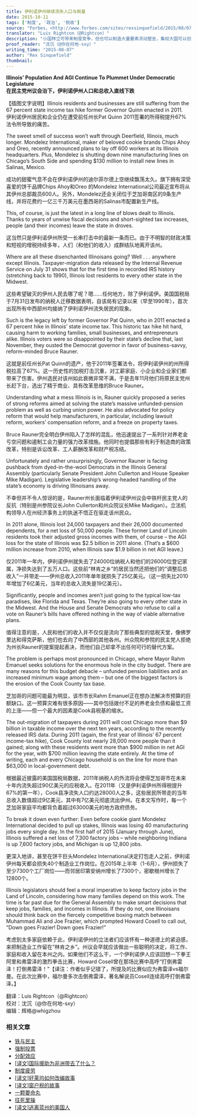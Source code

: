 ```yaml
---
title: 伊利诺伊州继续流失人口与税基
date: 2015-10-11
tags: ['制度', '政治', '税收']
source: "Forbes，<http://www.forbes.com/sites/rexsinquefield/2015/08/07/illinois-population-and-agi-continue-to-plummet-under-democratic-legislature/>"
translator: "Luis Rightcon（@Rightcon）"
description: "小国林立可带来制度竞争，但也可以制造大量要素流动壁垒，集权大国可以创造单一大市场，但压制了制度竞争，联邦制的妙处是可同时提供这两大市场条件，伊利诺伊的近期历史又一次为我们演示了这两大条件的组合效果，且看其重税政策造成了何种结果……"
proof_reader: "沈沉（@你在何地-sxy）"
writing_time: "2015-08-07"
author: "Rex Sinquefield"
thumbnail:
---
```


**Illinois’ Population And AGI Continue To Plummet Under Democratic Legislature**  
**在民主党州议会治下，伊利诺伊州人口和总收入直线下跌**

【插图文字说明】Illinois residents and businesses are still suffering from the 67 percent state income tax hike former Governor Quinn enacted in 2011.  
伊利诺伊州居民和企业仍在遭受前任州长Pat Quinn 2011签署的所得税提升67%法令所导致的痛苦。

The sweet smell of success won’t waft through Deerfield, Illinois, much longer. Mondelez International, maker of beloved cookie brands Chips Ahoy and Oreo, recently announced plans to lay off 600 workers at its Illinois headquarters. Plus, Mondelez is shutting down nine manufacturing lines on Chicago’s South Side and spending $130 million to install new lines in Salinas, Mexico.

成功的甜蜜气息不会在伊利诺伊州的迪尔菲尔德上空继续飘荡太久。旗下拥有深受喜爱的饼干品牌Chips Ahoy和Oreo 的Mondelez International公司最近宣布将从其伊州总部裁员600人。另外，Mondelez还会关闭位于芝加哥南区的9条生产线，并将花费约一亿三千万美元在墨西哥的Salinas市配置新生产线。

This, of course, is just the latest in a long line of blows dealt to Illinois. Thanks to years of unwise fiscal decisions and short-sighted tax increases, people (and their incomes) leave the state in droves.

这当然只是伊利诺伊州所受一长串打击中的最新一条而已。由于不明智的财政决策和短视的增税持续多年，人们（和他们的收入）成群结队地离开该州。

Where are all these disenchanted Illinoisans going? Well . . . anywhere except Illinois. Taxpayer-migration data released by the Internal Revenue Service on July 31 shows that for the first time in recorded IRS history (stretching back to 1990), Illinois lost residents to every other state in the Midwest.

这些希望破灭的伊州人民去哪了呢？嗯……任何地方，除了伊利诺伊。美国国税局于7月31日发布的纳税人迁移数据表明，自该局有记录以来（早至1990年），首次出现所有中西部州均接纳了伊利诺伊州流失居民的现象。

Such is the legacy left by former Governor Pat Quinn, who in 2011 enacted a 67 percent hike in Illinois’ state income tax. This historic tax hike hit hard, causing harm to working families, small businesses, and entrepreneurs alike. Illinois voters were so disappointed by their state’s decline that, last November, they ousted the Democrat governor in favor of business-savvy, reform-minded Bruce Rauner.

这就是前任州长Pat Quinn的遗产，他于2011年签署法令，将伊利诺伊州的州所得税拉高了67%。这一历史性的加税打击沉重，对工薪家庭、小企业和企业家们都带来了伤害。伊州选民对该州如此衰微非常不满，于是去年11月他们将原民主党州长赶下台，选出了精于商业、具有改革思维的Bruce Rauner。

Understanding what a mess Illinois is in, Rauner quickly proposed a series of strong reforms aimed at solving the state’s massive unfunded-pension problem as well as curbing union power. He also advocated for policy reform that would help manufacturers, in particular, including lawsuit reform, workers’ compensation reform, and a freeze on property taxes.

Bruce Rauner完全明白伊州陷入了怎样的混乱，他迅速提出了一系列针对养老金亏空问题和遏制工会力量的强力改革措施。他同时也提倡那些有利于制造商的政策改革，特别是诉讼改革、工人薪酬改革和财产税冻结。

Unfortunately and rather unsurprisingly, Governor Rauner is facing pushback from dyed-in-the-wool Democrats in the Illinois General Assembly (particularly Senate President John Cullerton and House Speaker Mike Madigan). Legislative leadership’s wrong-headed handling of the state’s economy is driving Illinoisans away.

不幸但并不令人惊讶的是，Rauner州长面临着伊利诺伊州议会中铁杆民主党人的反抗（特别是州参院议长John Cullerton和州众院议长Mike Madigan）。立法机构领导人在州经济事务上的执迷不悟正在驱走该州民众。

In 2011 alone, Illinois lost 24,000 taxpayers and their 26,000 documented dependents, for a net loss of 50,000 people. These former Land of Lincoln residents took their adjusted gross incomes with them, of course – the AGI loss for the state of Illinois was $2.5 billion in 2011 alone. (That’s a $600 million increase from 2010, when Illinois saw $1.9 billion in net AGI leave.)

仅2011年一年内，伊利诺伊州就失去了24000位纳税人和他们的26000位登记家属，净损失达到了五万人口。这些前“林肯之乡”的居民当然还把他们的“调整后总收入”一并带走——伊州总收入2011年单年就损失了25亿美元。（这一损失比2010年增加了6亿美元，当年的总收入流失是19亿美元）。

Significantly, people and incomes aren’t just going to the typical low-tax paradises, like Florida and Texas. They’re also going to every other state in the Midwest. And the House and Senate Democrats who refuse to call a vote on Rauner’s bills have offered nothing in the way of viable alternative plans.

值得注意的是，人民和他们的收入并不仅仅是流向了那些典型的低税天堂，像佛罗里达和得克萨斯，他们也去向了中西部的其他各州。州众院和参院的民主党人拒绝为州长Rauner的提案提起表决，而他们自己却拿不出任何可行的替代方案。

The problem is perhaps most pronounced in Chicago, where Mayor Rahm Emanuel seeks solutions for the enormous hole in the city budget. There are many reasons for this budget debacle – unfunded pension liabilities and an increased minimum wage among them – but one of the biggest factors is the erosion of the Cook County tax base.

芝加哥的问题可能最为明显，该市市长Rahm Emanuel正在想办法解决市预算的巨额缺口。这一预算灾难有很多原因——其中包括拨付不足的养老金负债和最低工资的上涨——但一个最大的因素是Cook县税基的缩水。

The out-migration of taxpayers during 2011 will cost Chicago more than $9 billion in taxable income over the next ten years, according to the recently released IRS data. During 2011 (again, the first year of Illinois’ 67 percent income-tax hike), Cook County lost nearly 28,000 more people than it gained; along with these residents went more than $900 million in net AGI for the year, with $700 million leaving the state entirely. At the time of writing, each and every Chicago household is on the line for more than $63,000 in local-government debt.

根据最近披露的美国国税局数据，2011年纳税人的外流将会使得芝加哥市在未来十年内流失超过90亿美元的应税收入。在2011年（又是伊利诺伊州所得税提升67%的第一年），Cook县净流失人口约达28000人之多，这些居民所带走的当年总收入数值超过9亿美元，其中有7亿美元彻底流出伊州。在本文写作时，每一个芝加哥家庭平均都背负着超过63000美元的地方政府债务。

To break it down even further: Even before cookie giant Mondelez International decided to pull up stakes, Illinois was losing 40 manufacturing jobs every single day. In the first half of 2015 (January through June), Illinois suffered a net loss of 7,300 factory jobs – while neighboring Indiana is up 7,600 factory jobs, and Michigan is up 12,800 jobs.

更深入地讲，甚至在饼干巨头Mondelez International决定打包走人之前，伊利诺伊州每天都会损失40个制造业工作岗位。在2015年上半年（1-6月），伊州损失了至少7300个工厂岗位——而邻居印第安纳州增长了7300个，密歇根州增长了12800个。

Illinois legislators should feel a moral imperative to keep factory jobs in the Land of Lincoln, considering how many families depend on this work. The time is far past due for the General Assembly to make smart decisions that keep jobs, families, and incomes in Illinois. If they do not, one Illinoisans should think back on the fiercely competitive boxing match between Muhammad Ali and Joe Frazier, which prompted Howard Cosell to call out, “Down goes Frazier! Down goes Frazier!”

考虑到太多家庭依赖于此，伊利诺伊州的立法者们应该怀有一种道德上的紧迫感，来把制造业工作留在“林肯之乡”。州议会早就应该做出一些聪明的决定，将工作、家庭和收入留在本州之内。如果他们不这么干，一个伊利诺伊人应该回想一下拳王阿里和弗雷泽的激烈拳击比赛，Howard Cosell曾在那场比赛中高呼“打倒弗雷泽！打倒弗雷泽！”【译注：作者似乎记错了，所提及的比赛似应为弗雷泽vs福尔曼。在此次比赛中，福尔曼多次击倒弗雷泽，著名解说员Cosell连续高呼打倒弗雷泽。】


翻译：Luis Rightcon（@Rightcon）  
校对：沈沉（@你在何地-sxy）  
编辑：辉格@whigzhou


### 相关文章

* [铁与民主](https://headsalon.org/archives/7815.html "铁与民主")
* [强制投票](https://headsalon.org/archives/7799.html "强制投票")
* [分配效应](https://headsalon.org/archives/7675.html "分配效应")
* [[译文]国际援助为非洲带去了什么？](https://headsalon.org/archives/7518.html "[译文]国际援助为非洲带去了什么？")
* [制度疲劳](https://headsalon.org/archives/7617.html "制度疲劳")
* [[译文]好莱坞如何改编故事](https://headsalon.org/archives/7382.html "[译文]好莱坞如何改编故事")
* [[译文]窗户税的故事](https://headsalon.org/archives/7344.html "[译文]窗户税的故事")
* [一颗要命丸](https://headsalon.org/archives/7316.html "一颗要命丸")
* [往死里操](https://headsalon.org/archives/7219.html "往死里操")
* [[译文]逃离蓝州的美国人](https://headsalon.org/archives/6957.html "[译文]逃离蓝州的美国人")

